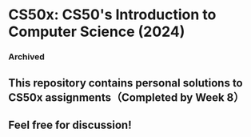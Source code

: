 # CS50x: CS50's Introduction to Computer Science (2024)
### Archived

## This repository contains personal solutions to CS50x assignments（Completed by Week 8）
## Feel free for discussion!
